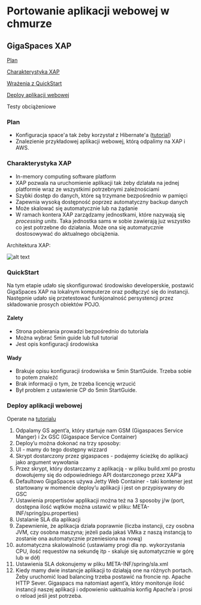 Portowanie aplikacji webowej w chmurze
============================

GigaSpaces XAP
--------------

[Plan](#plan)

[Charakterystyka XAP](#charakterystyka-xap)

[Wrażenia z QuickStart](#quickstart)

[Deploy aplikacji webowej](#deploy-aplikacji-webowej)

Testy obciążeniowe

### Plan ###

* Konfiguracja space'a tak żeby korzystał z Hibernate'a
([tutorial](http://docs.gigaspaces.com/xap97/hibernate-space-persistency.html))
* Znalezienie przykładowej aplikacji webowej, którą odpalimy na XAP
i AWS.

### Charakterystyka XAP ###

* In-memory computing software platform
* XAP pozwala na uruchomienie aplikacji tak żeby dzlałała na jednej
platformie wraz ze wszystkimi potrzebnymi zależnościami
* Szybki dostęp do danych, które są trzymane bezpośrednio w pamięci
* Zapewnia wysoką dostępność poprzez automatyczny backup danych
* Może skalować się automatycznie lub na żądanie
* W ramach kontera XAP zarządzamy jednostkami, które nazywają się
*processing units*. Taka jednostka sams w sobie zawierają juz wszystko
co jest potrzebne do działania. Może ona się automatycznie dostosowywać
do aktualnego obciążenia.

Architektura XAP:

![alt text](http://d3a0pn6rx5g9yg.cloudfront.net/sites/default/files/xap_summer/big_big_image.png)

### QuickStart ###

Na tym etapie udało się skonfigurować środowisko developerskie, postawić
GigaSpaces XAP na lokalnym komputerze oraz podłączyć się do instancji.
Następnie udało się przetestować funkjonalność persystencji przez
składowanie prosych obiektów POJO.

#### Zalety ####

* Strona pobierania prowadzi bezpośrednio do tutoriala
* Można wybrać 5min guide lub full tutorial
* Jest opis konfiguracji środowiska

#### Wady ####

* Brakuje opisu konfiguracji środowiska w 5min StartGuide. Trzeba sobie
to potem znaleźć
* Brak informacji o tym, że trzeba licencję wrzucić
* Był problem z ustawienie CP do 5min StartGuide.

### Deploy aplikacji webowej ###

Operate na [tutorialu](http://docs.gigaspaces.com/xap97/step-1---deploying-your-web-application-to-the-gigaspaces-environment.html#DeployDirections)

1. Odpalamy GS agent’a, który startuje nam GSM (Gigaspaces Service
Manger) i 2x GSC (Gigaspace Service Container)
1. Deploy’u można dokonać na trzy sposoby:
  1. UI - mamy do tego dostępny wizzard
  1. Skrypt dostarczony przez gigaspaces - podajemy ścieżkę do
  aplikacji jako argument wywołania
  1. Przez skrypt, który dostarczamy z aplikacją - w pliku build.xml
  po prostu dowołujemy się do odpowiedniego API dostarczonego przez XAP’a
1. Defaultowo GigaSpaces używa Jetty Web Container - taki kontener
jest startowany w momencie deploy’u aplikacji i jest on przypisywany
do GSC
1. Ustawienia propertisów applikacji można też na 3 sposoby j/w (port,
dostępna ilość wątków można ustawić w pliku: META-INF/spring/pu.properties)
1. Ustalanie SLA dla aplikacji
  1. Zapewnienie, że aplikacja działa poprawnie (liczba instancji,
  czy osobna JVM, czy osobna maszyna; jeżeli pada jakaś VMka z naszą
  instancją to zostanie ona automatycznie przeniesiona na nową)
  1. automatyczna skalowalność (ustawiamy progi dla np. wykorzystania CPU,
  ilość requestów na sekundę itp - skaluje się automatycznie w górę
  lub w dół)
  1. Ustawienia SLA dokonujemy w pliku META-INF/spring/sla.xml
1. Kiedy mamy dwie instancje aplikacji to działają one na różnych
portach. Żeby uruchomić load balancing trzeba postawić na froncie np.
Apache HTTP Sever. Gigaspacs ma natomiast agent’a, który monitoruje
ilość instancji naszej aplikacji i odpowienio uaktualnia konfig
Apache’a i prosi o reload jeśli jest potrzeba.






